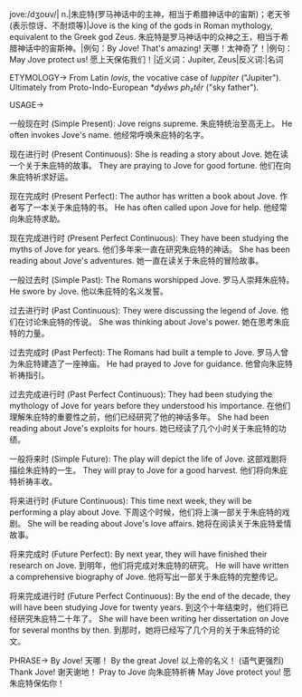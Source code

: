 jove:/dʒoʊv/| n.|朱庇特(罗马神话中的主神，相当于希腊神话中的宙斯)；老天爷(表示惊讶、不耐烦等)|Jove is the king of the gods in Roman mythology, equivalent to the Greek god Zeus. 朱庇特是罗马神话中的众神之王，相当于希腊神话中的宙斯神。|例句：By Jove! That's amazing! 天哪！太神奇了！|例句：May Jove protect us!  愿上天保佑我们！|近义词：Jupiter, Zeus|反义词:|名词


ETYMOLOGY->
From Latin *Iovis*, the vocative case of *Iuppiter* ("Jupiter"). Ultimately from Proto-Indo-European *\*dyḗws ph₂tḗr* ("sky father").

USAGE->

一般现在时 (Simple Present):
Jove reigns supreme. 朱庇特统治至高无上。
He often invokes Jove's name. 他经常呼唤朱庇特的名字。

现在进行时 (Present Continuous):
She is reading a story about Jove. 她在读一个关于朱庇特的故事。
They are praying to Jove for good fortune. 他们在向朱庇特祈求好运。

现在完成时 (Present Perfect):
The author has written a book about Jove. 作者写了一本关于朱庇特的书。
He has often called upon Jove for help. 他经常向朱庇特求助。

现在完成进行时 (Present Perfect Continuous):
They have been studying the myths of Jove for years. 他们多年来一直在研究朱庇特的神话。
She has been reading about Jove's adventures. 她一直在读关于朱庇特的冒险故事。

一般过去时 (Simple Past):
The Romans worshipped Jove. 罗马人崇拜朱庇特。
He swore by Jove. 他以朱庇特的名义发誓。

过去进行时 (Past Continuous):
They were discussing the legend of Jove. 他们在讨论朱庇特的传说。
She was thinking about Jove's power. 她在思考朱庇特的力量。

过去完成时 (Past Perfect):
The Romans had built a temple to Jove. 罗马人曾为朱庇特建造了一座神庙。
He had prayed to Jove for guidance. 他曾向朱庇特祈祷指引。

过去完成进行时 (Past Perfect Continuous):
They had been studying the mythology of Jove for years before they understood his importance. 在他们理解朱庇特的重要性之前，他们已经研究了他的神话多年。
She had been reading about Jove's exploits for hours. 她已经读了几个小时关于朱庇特的功绩。


一般将来时 (Simple Future):
The play will depict the life of Jove. 这部戏剧将描绘朱庇特的一生。
They will pray to Jove for a good harvest. 他们将向朱庇特祈祷丰收。

将来进行时 (Future Continuous):
This time next week, they will be performing a play about Jove. 下周这个时候，他们将上演一部关于朱庇特的戏剧。
She will be reading about Jove's love affairs. 她将在阅读关于朱庇特爱情故事。


将来完成时 (Future Perfect):
By next year, they will have finished their research on Jove. 到明年，他们将完成对朱庇特的研究。
He will have written a comprehensive biography of Jove. 他将写出一部关于朱庇特的完整传记。

将来完成进行时 (Future Perfect Continuous):
By the end of the decade, they will have been studying Jove for twenty years. 到这个十年结束时，他们将已经研究朱庇特二十年了。
She will have been writing her dissertation on Jove for several months by then. 到那时，她将已经写了几个月的关于朱庇特的论文。

PHRASE->
By Jove! 天哪！
By the great Jove! 以上帝的名义！ (语气更强烈)
Thank Jove! 谢天谢地！
Pray to Jove  向朱庇特祈祷
May Jove protect you! 愿朱庇特保佑你！
